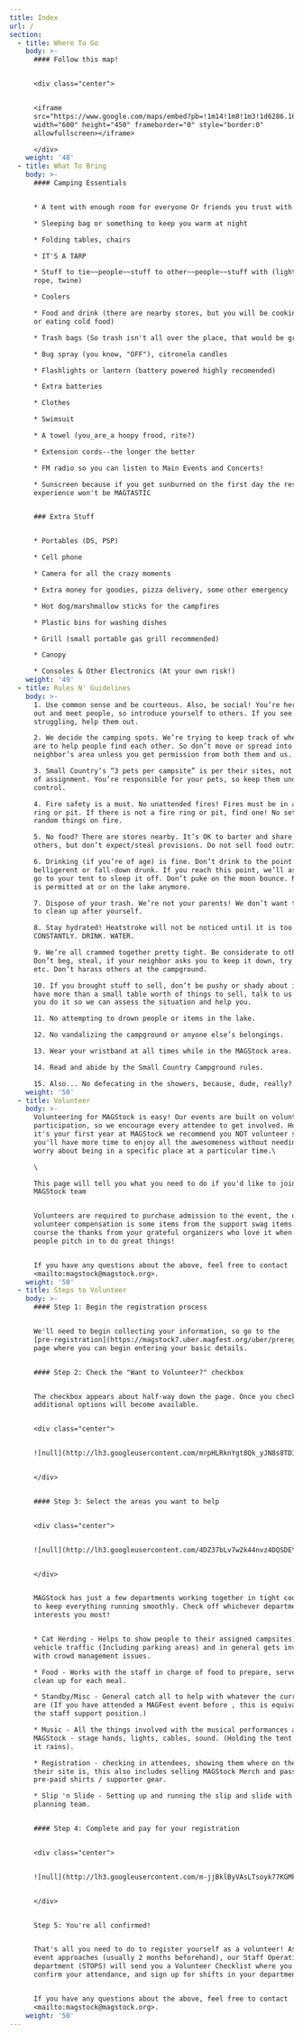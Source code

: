 ```yaml
---
title: Index
url: /
section:
  - title: Where To Go
    body: >-
      #### Follow this map!


      <div class="center">


      <iframe
      src="https://www.google.com/maps/embed?pb=!1m14!1m8!1m3!1d6286.1698997159065!2d-78.086888!3d38.021799!3m2!1i1024!2i768!4f13.1!3m3!1m2!1s0x0%3A0x43132b18d58335d6!2sSmall+Country+Campground!5e0!3m2!1sen!2sus!4v1511492561590"
      width="600" height="450" frameborder="0" style="border:0"
      allowfullscreen></iframe>

      </div>
    weight: '48'
  - title: What To Bring
    body: >-
      #### Camping Essentials


      * A tent with enough room for everyone Or friends you trust with tents

      * Sleeping bag or something to keep you warm at night

      * Folding tables, chairs

      * IT'S A TARP

      * Stuff to tie~~people~~stuff to other~~people~~stuff with (light-duty
      rope, twine)

      * Coolers

      * Food and drink (there are nearby stores, but you will be cooking stuff,
      or eating cold food)

      * Trash bags (So trash isn't all over the place, that would be gross!)

      * Bug spray (you know, "OFF"), citronela candles

      * Flashlights or lantern (battery powered highly recomended)

      * Extra batteries

      * Clothes

      * Swimsuit

      * A towel (you_are_a hoopy frood, rite?)

      * Extension cords--the longer the better

      * FM radio so you can listen to Main Events and Concerts!

      * Sunscreen because if you get sunburned on the first day the rest of your
      experience won't be MAGTASTIC


      ### Extra Stuff


      * Portables (DS, PSP)

      * Cell phone

      * Camera for all the crazy moments

      * Extra money for goodies, pizza delivery, some other emergency

      * Hot dog/marshmallow sticks for the campfires

      * Plastic bins for washing dishes

      * Grill (small portable gas grill recommended)

      * Canopy

      * Consoles & Other Electronics (At your own risk!)
    weight: '49'
  - title: Rules N' Guidelines
    body: >-
      1. Use common sense and be courteous. Also, be social! You’re here to hang
      out and meet people, so introduce yourself to others. If you see someone
      struggling, help them out.

      2. We decide the camping spots. We’re trying to keep track of where people
      are to help people find each other. So don’t move or spread into your
      neighbor’s area unless you get permission from both them and us.

      3. Small Country’s “3 pets per campsite” is per their sites, not our cells
      of assignment. You’re responsible for your pets, so keep them under
      control.

      4. Fire safety is a must. No unattended fires! Fires must be in a fire
      ring or pit. If there is not a fire ring or pit, find one! No setting
      random things on fire.

      5. No food? There are stores nearby. It’s OK to barter and share with
      others, but don’t expect/steal provisions. Do not sell food outright.

      6. Drinking (if you’re of age) is fine. Don’t drink to the point of
      belligerent or fall-down drunk. If you reach this point, we’ll ask you to
      go to your tent to sleep it off. Don’t puke on the moon bounce. No alcohol
      is permitted at or on the lake anymore.

      7. Dispose of your trash. We’re not your parents! We don’t want to ask you
      to clean up after yourself.

      8. Stay hydrated! Heatstroke will not be noticed until it is too late.
      CONSTANTLY. DRINK. WATER.

      9. We’re all crammed together pretty tight. Be considerate to others.
      Don’t beg, steal, if your neighbor asks you to keep it down, try to do so,
      etc. Don’t harass others at the campground.

      10. If you brought stuff to sell, don’t be pushy or shady about it. If you
      have more than a small table worth of things to sell, talk to us before
      you do it so we can assess the situation and help you.

      11. No attempting to drown people or items in the lake.

      12. No vandalizing the campground or anyone else’s belongings.

      13. Wear your wristband at all times while in the MAGStock area.

      14. Read and abide by the Small Country Campground rules.

      15. Also... No defecating in the showers, because, dude, really?
    weight: '50'
  - title: Volunteer
    body: >-
      Volunteering for MAGStock is easy! Our events are built on volunteer
      participation, so we encourage every attendee to get involved. However if
      it's your first year at MAGStock we recommend you NOT volunteer so that
      you'll have more time to enjoy all the awesomeness without needing to
      worry about being in a specific place at a particular time.\

      \

      This page will tell you what you need to do if you'd like to join the
      MAGStock team


      Volunteers are required to purchase admission to the event, the only
      volunteer compensation is some items from the support swag items. And of
      course the thanks from your grateful organizers who love it when awesome
      people pitch in to do great things!


      If you have any questions about the above, feel free to contact
      <mailto:magstock@magstock.org>.
    weight: '50'
  - title: Steps to Volunteer
    body: >-
      #### Step 1: Begin the registration process


      We'll need to begin collecting your information, so go to the
      [pre-registration](https://magstock7.uber.magfest.org/uber/preregistration/form)
      page where you can begin entering your basic details.


      #### Step 2: Check the "Want to Volunteer?" checkbox


      The checkbox appears about half-way down the page. Once you check this,
      additional options will become available.


      <div class="center">


      ![null](http://lh3.googleusercontent.com/mrpHLRknYgt8Qk_yJN8s8TDI0vXUghY93kmj-dvMTYLbsrtl6fTab72GEDBEl12AIwsxJtEmrhjw0S1SWfl5adiVGA8L=s600)


      </div>


      #### Step 3: Select the areas you want to help


      <div class="center">


      ![null](http://lh3.googleusercontent.com/4DZ37bLv7w2k44nvz4DQSDEYeRlf56pQVRm8zRV83ub2ip6g4LtTxtOAQNvviNaAiwThqVNvyOm-N3kq1LR28m9i3VvA=s1200)


      </div>


      MAGStock has just a few departments working together in tight coordination
      to keep everything running smoothly. Check off whichever department
      interests you most!


      * Cat Herding - Helps to show people to their assigned campsites, manage
      vehicle traffic (Including parking areas) and in general gets involved
      with crowd management issues.

      * Food - Works with the staff in charge of food to prepare, serve and
      clean up for each meal.

      * Standby/Misc - General catch all to help with whatever the current needs
      are (If you have attended a MAGFest event before , this is equivalent to
      the staff support position.)

      * Music - All the things involved with the musical performances at
      MAGStock - stage hands, lights, cables, sound. (Holding the tent up when
      it rains).

      * Registration - checking in attendees, showing them where on the map
      their site is, this also includes selling MAGStock Merch and passing out
      pre-paid shirts / supporter gear.

      * Slip 'n Slide - Setting up and running the slip and slide with the
      planning team.


      #### Step 4: Complete and pay for your registration


      <div class="center">


      ![null](http://lh3.googleusercontent.com/m-jjBklByVAsLTsoyk77KGMk_G8bGMCxgRkUsSbUFjEBoEtvCI5nn5TRqwEOiEacHlRisrX8k6jElxDdM-eW240aC3A=s1200)


      </div>


      Step 5: You're all confirmed!


      That's all you need to do to register yourself as a volunteer! As the
      event approaches (usually 2 months beforehand), our Staff Operations
      department (STOPS) will send you a Volunteer Checklist where you can
      confirm your attendance, and sign up for shifts in your department.


      If you have any questions about the above, feel free to contact
      <mailto:magstock@magstock.org>.
    weight: '50'
---
```


